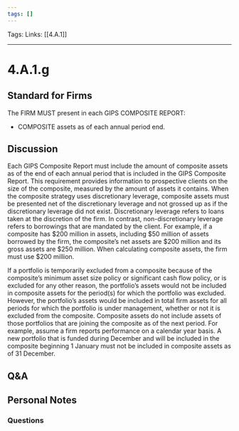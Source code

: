 ```yaml
---
tags: []
---
```

Tags:
Links: [[4.A.1]]
___
# 4.A.1.g
## Standard for Firms
The FIRM MUST present in each GIPS COMPOSITE REPORT:
- COMPOSITE assets as of each annual period end.
## Discussion
Each GIPS Composite Report must include the amount of composite assets as of the end of each annual period that is included in the GIPS Composite Report. This requirement provides information to prospective clients on the size of the composite, measured by the amount of assets it contains. When the composite strategy uses discretionary leverage, composite assets must be presented net of the discretionary leverage and not grossed up as if the discretionary leverage did not exist. Discretionary leverage refers to loans taken at the discretion of the firm. In contrast, non-discretionary leverage refers to borrowings that are mandated by the client. For example, if a composite has $200 million in assets, including $50 million of assets borrowed by the firm, the composite’s net assets are $200 million and its gross assets are $250 million. When calculating composite assets, the firm must use $200 million.

If a portfolio is temporarily excluded from a composite because of the composite’s minimum asset size policy or significant cash flow policy, or is excluded for any other reason, the portfolio’s assets would not be included in composite assets for the period(s) for which the portfolio was excluded. However, the portfolio’s assets would be included in total firm assets for all periods for which the portfolio is under management, whether or not it is excluded from the composite. Composite assets do not include assets of those portfolios that are joining the composite as of the next period. For example, assume a firm reports performance on a calendar year basis. A new portfolio that is funded during December and will be included in the composite beginning 1 January must not be included in composite assets as of 31 December.
## Q&A

## Personal Notes

### Questions